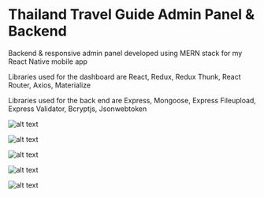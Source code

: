 # Thailand Travel Guide Admin Panel & Backend

Backend & responsive admin panel developed using MERN stack for my React Native mobile app

Libraries used for the dashboard are React, Redux, Redux Thunk, React Router, Axios, Materialize

Libraries used for the back end are Express, Mongoose, Express Fileupload, Express Validator, Bcryptjs, Jsonwebtoken

![alt text](https://raw.githubusercontent.com/keremcanb/thailand-travel-guide-dashboard-backend-mern-stack/master/public/ss1.jpg)

![alt text](https://raw.githubusercontent.com/keremcanb/thailand-travel-guide-dashboard-backend-mern-stack/master/public/ss2.jpg)

![alt text](https://raw.githubusercontent.com/keremcanb/thailand-travel-guide-dashboard-backend-mern-stack/master/public/ss3.jpg)

![alt text](https://raw.githubusercontent.com/keremcanb/thailand-travel-guide-dashboard-backend-mern-stack/master/public/ss4.jpg)

![alt text](https://raw.githubusercontent.com/keremcanb/thailand-travel-guide-dashboard-backend-mern-stack/master/public/ss5.jpg)
